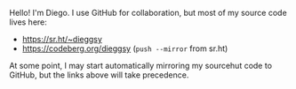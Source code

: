 Hello! I'm Diego. I use GitHub for collaboration, but most of my source code lives here:

- https://sr.ht/~dieggsy
- https://codeberg.org/dieggsy (`push --mirror` from sr.ht)

At some point, I may start automatically mirroring my sourcehut code to GitHub, but the links above will take precedence.
